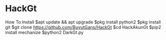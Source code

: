 # HackGt

How To Install
$apt update && apt upgrade
$pkg install python2
$pkg install git
$git clone https://github.com/BuyutGans/HackGt
$cd HackAkunGt
$pip2 install mechanize
$python2 DarkGt.py
